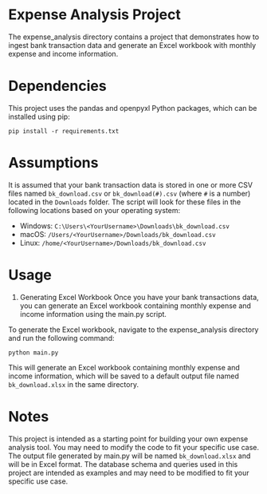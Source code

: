 # Expense Analysis Project
The expense_analysis directory contains a project that demonstrates how to ingest bank transaction data and generate an Excel workbook with monthly expense and income information.

# Dependencies
This project uses the pandas and openpyxl Python packages, which can be installed using pip:

```shell
pip install -r requirements.txt
```

# Assumptions
It is assumed that your bank transaction data is stored in one or more CSV files named `bk_download.csv` or `bk_download(#).csv` (where `#` is a number) located in the `Downloads` folder. The script will look for these files in the following locations based on your operating system:
- Windows: `C:\Users\<YourUsername>\Downloads\bk_download.csv`
- macOS: `/Users/<YourUsername>/Downloads/bk_download.csv`
- Linux: `/home/<YourUsername>/Downloads/bk_download.csv`

# Usage
1. Generating Excel Workbook
Once you have your bank transactions data, you can generate an Excel workbook containing monthly expense and income information using the main.py script.

To generate the Excel workbook, navigate to the expense_analysis directory and run the following command:

```shell
python main.py
```

This will generate an Excel workbook containing monthly expense and income information, which will be saved to a default output file named `bk_download.xlsx` in the same directory.

# Notes
This project is intended as a starting point for building your own expense analysis tool. You may need to modify the code to fit your specific use case.
The output file generated by main.py will be named `bk_download.xlsx` and will be in Excel format.
The database schema and queries used in this project are intended as examples and may need to be modified to fit your specific use case.



